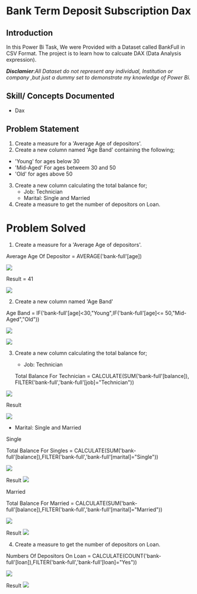 # Bank Term Deposit Subscription Dax


## Introduction

In this Power Bi Task, We were Provided with a Dataset called BankFull in CSV Format. The project is to learn how to calcuate DAX (Data Analysis expression).

**_Disclamier_**:_All Dataset do not represent any individual, Institution or company ,but just a dummy set to demonstrate my knowledge of Power Bi._


## Skill/ Concepts Documented
  - Dax

## Problem Statement
1. Create a measure for a 'Average Age of depositors'.
2. Create a new column named 'Age Band' containing the following;
  -  'Young' for ages below 30
  -  'Mid-Aged' For ages betweem 30 and 50
  -  'Old' for ages above 50
3. Create a new column calculating the total balance for;
   - Job: Technician
   - Marital: Single and Married
4. Create a measure to get the number of depositors on Loan.

# Problem Solved

1. Create a measure for a 'Average Age of depositors'.
 
 Average Age Of Depositor = AVERAGE('bank-full'[age])

![](Average_Of_Depositor_1.png)

Result = 41

![](Average_Of_Depositor_2.png)

2. Create a new column named 'Age Band'

Age Band = IF('bank-full'[age]<30,"Young",IF('bank-full'[age]<= 50,"Mid-Aged","Old"))

![](Age_Band_1.png)

![](Age_Band_2.png)

3. Create a new column calculating the total balance for;

   - Job: Technician
   
   Total Balance For Technician = CALCULATE(SUM('bank-full'[balance]), FILTER('bank-full','bank-full'[job]="Technician"))

![](Total_Balance_For_Technician.png)

Result

![](Total_Balance_For_Technician_2.png)

   - Marital: Single and Married
 
  Single

Total Balance For Singles = CALCULATE(SUM('bank-full'[balance]),FILTER('bank-full','bank-full'[marital]="Single"))

![](Total_Balance_For_Singles.png)

Result
![](Total_Balance_For_Singles_2.png)

Married

Total Balance For Married = CALCULATE(SUM('bank-full'[balance]),FILTER('bank-full','bank-full'[marital]="Married"))

![](Total_Balance_For_Married.png)

Result
![](Total_Balance_For_Married_2.png)

4. Create a measure to get the number of depositors on Loan.

Numbers Of Depositors On Loan = CALCULATE(COUNT('bank-full'[loan]),FILTER('bank-full','bank-full'[loan]="Yes"))

![](Numbers_Of_Depositors_On_Loan.png)

Result
![](Numbers_Of_Depositors_On_Loan.png)
   

